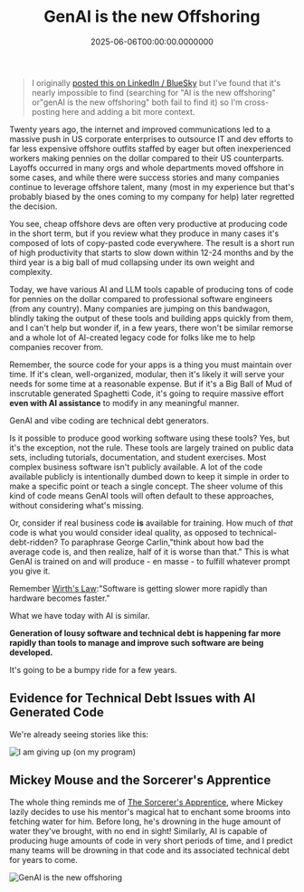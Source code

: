 ﻿---
title: GenAI is the new Offshoring
date: "2025-06-06T00:00:00.0000000"
description: In the early 2000s, US companies jumped on the offshoring bandwagon as a panacea for increasing dev and IT costs. Many came to regret this decision. GenAI tools are in a similar position to rapidly produce software at low cost.
featuredImage: /img/genai-is-the-new-offshoring.png
---

> I originally [posted this on LinkedIn / BlueSky](https://bsky.app/profile/ardalis.com/post/3lpf22jfrbs2d) but I've found that it's nearly impossible to find (searching for "AI is the new offshoring" or"genAI is the new offshoring" both fail to find it) so I'm cross-posting here and adding a bit more context.

Twenty years ago, the internet and improved communications led to a massive push in US corporate enterprises to outsource IT and dev efforts to far less expensive offshore outfits staffed by eager but often inexperienced workers making pennies on the dollar compared to their US counterparts. Layoffs occurred in many orgs and whole departments moved offshore in some cases, and while there were success stories and many companies continue to leverage offshore talent, many (most in my experience but that's probably biased by the ones coming to my company for help) later regretted the decision.

You see, cheap offshore devs are often very productive at producing code in the short term, but if you review what they produce in many cases it's composed of lots of copy-pasted code everywhere. The result is a short run of high productivity that starts to slow down within 12-24 months and by the third year is a big ball of mud collapsing under its own weight and complexity.

Today, we have various AI and LLM tools capable of producing tons of code for pennies on the dollar compared to professional software engineers (from any country). Many companies are jumping on this bandwagon, blindly taking the output of these tools and building apps quickly from them, and I can't help but wonder if, in a few years, there won't be similar remorse and a whole lot of AI-created legacy code for folks like me to help companies recover from.

Remember, the source code for your apps is a thing you must maintain over time. If it's clean, well-organized, modular, then it's likely it will serve your needs for some time at a reasonable expense. But if it's a Big Ball of Mud of inscrutable generated Spaghetti Code, it's going to require massive effort **even with AI assistance** to modify in any meaningful manner.

GenAI and vibe coding are technical debt generators.

Is it possible to produce good working software using these tools? Yes, but it's the exception, not the rule. These tools are largely trained on public data sets, including tutorials, documentation, and student exercises. Most complex business software isn't publicly available. A lot of the code available publicly is intentionally dumbed down to keep it simple in order to make a specific point or teach a single concept. The sheer volume of this kind of code means GenAI tools will often default to these approaches, without considering what's missing.

Or, consider if real business code **is** available for training. How much of *that* code is what you would consider ideal quality, as opposed to technical-debt-ridden? To paraphrase George Carlin,"think about how bad the average code is, and then realize, half of it is worse than that." This is what GenAI is trained on and will produce - en masse - to fulfill whatever prompt you give it.

Remember [Wirth's Law](https://deviq.com/laws/wirths-law):"Software is getting slower more rapidly than hardware becomes faster."

What we have today with AI is similar.

**Generation of lousy software and technical debt is happening far more rapidly than tools to manage and improve such software are being developed.**

It's going to be a bumpy ride for a few years.

## Evidence for Technical Debt Issues with AI Generated Code

We're already seeing stories like this:

![I am giving up (on my program)](/img/giving-up-on-ai-assisted-development.png)

## Mickey Mouse and the Sorcerer's Apprentice

The whole thing reminds me of [The Sorcerer's Apprentice](https://youtu.be/B4M-54cEduo?si=lI3_ByT1lblWxQ0G&t=27), where Mickey lazily decides to use his mentor's magical hat to enchant some brooms into fetching water for him. Before long, he's drowning in the huge amount of water they've brought, with no end in sight! Similarly, AI is capable of producing huge amounts of code in very short periods of time, and I predict many teams will be drowning in that code and its associated technical debt for years to come.

![GenAI is the new offshoring](/img/genai-is-the-new-offshoring.png)

